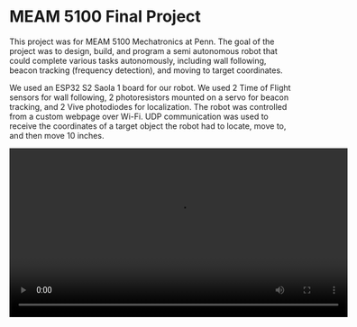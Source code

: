 # MEAM 5100 Final Project

This project was for MEAM 5100 Mechatronics at Penn. The goal of the project was to design, build, and program a semi autonomous robot that could complete various tasks autonomously, 
including wall following, beacon tracking (frequency detection), and moving to target coordinates. 

We used an ESP32 S2 Saola 1 board for our robot. We used 2 Time of Flight sensors for wall following, 2 photoresistors mounted on a servo for beacon tracking, and 2 Vive photodiodes 
for localization. The robot was controlled from a custom webpage over Wi-Fi. UDP communication was used to receive the coordinates of a target object the robot had to locate, move to, 
and then move 10 inches.

<video src="https://drive.google.com/file/d/1YkIFjRe0YPl5AZdIKdeFspM_RymJJNJw/view?usp=sharing" controls width="600"></video>

